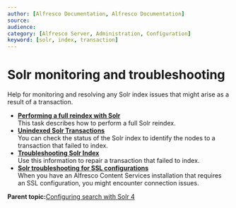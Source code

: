 ```yaml
---
author: [Alfresco Documentation, Alfresco Documentation]
source: 
audience: 
category: [Alfresco Server, Administration, Configuration]
keyword: [solr, index, transaction]
---
```


# Solr monitoring and troubleshooting

Help for monitoring and resolving any Solr index issues that might arise as a result of a transaction.

-   **[Performing a full reindex with Solr](../tasks/solr-reindex.md)**  
This task describes how to perform a full Solr reindex.
-   **[Unindexed Solr Transactions](../concepts/solr-unindex.md)**  
You can check the status of the Solr index to identify the nodes to a transaction that failed to index.
-   **[Troubleshooting Solr Index](../concepts/solr-index-fix.md)**  
Use this information to repair a transaction that failed to index.
-   **[Solr troubleshooting for SSL configurations](../concepts/solr-troubleshooting.md)**  
When you have an Alfresco Content Services installation that requires an SSL configuration, you might encounter connection issues.

**Parent topic:**[Configuring search with Solr 4](../concepts/solr-home.md)

